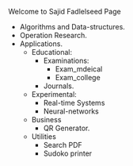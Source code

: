 Welcome to Sajid Fadlelseed Page

- Algorithms and Data-structures.
- Operation Research.
- Applications.
  - Educational:
    - Examinations:
      - Exam_mdeical
      - Exam_college
    - Journals.
  - Experimental:
    - Real-time Systems
    - Neural-networks
  - Business
    - QR Generator.
  - Utilities
    - Search PDF
    - Sudoko printer
